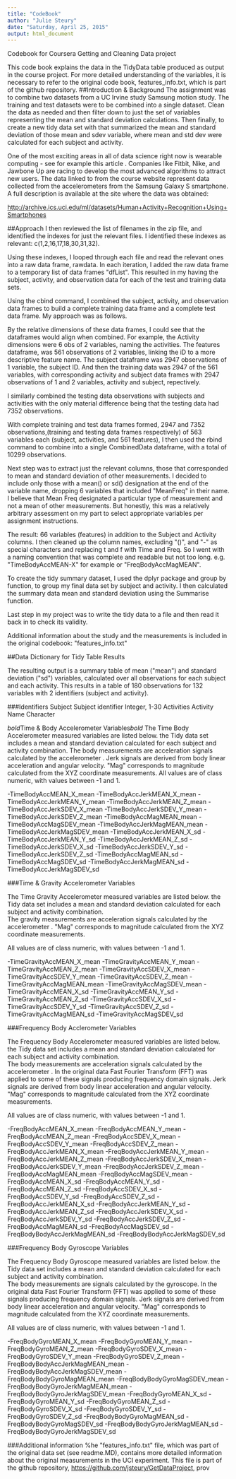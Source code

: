 ```yaml
---
title: "CodeBook"
author: "Julie Steury"
date: "Saturday, April 25, 2015"
output: html_document
---
```


Codebook for Coursera Getting and Cleaning Data project


This code book explains the data in the TidyData table produced as output in the course project.  For more detailed understanding of the variables, it is necessary to refer to the original code book, features_info.txt, which is part of the github repository.
##Introduction & Background
The assignment was to combine two datasets from a UC Irvine study Samsung motion study.  The training and test datasets were to be combined into a single dataset.  Clean the data as needed and then filter down to just the set of variables representing the mean and standard deviation calculations.  Then finally, to create a new tidy data set with that summarized the mean and standard deviation of those mean and sdev variable, where mean and std dev were calculated for each subject and activity.

One of the most exciting areas in all of data science right now is wearable computing - see for example this article . Companies like Fitbit, Nike, and Jawbone Up are racing to develop the most advanced algorithms to attract new users. The data linked to from the course website represent data collected from the accelerometers from the Samsung Galaxy S smartphone. A full description is available at the site where the data was obtained: 

http://archive.ics.uci.edu/ml/datasets/Human+Activity+Recognition+Using+Smartphones 

##Approach
I then reviewed the list of filenames in the zip file, and identified the indexes for just the relevant files.  I identified these indexes as relevant:  c(1,2,16,17,18,30,31,32).  

Using these indexes, I looped through each file and read the relevant ones into a raw data frame, rawdata.  In each iteration, I added the raw data frame to a temporary list of data frames "dfList".  This resulted in my having the subject, activity, and observation data for each of the test and training data sets.  

Using the cbind command, I combined the subject, activity, and observation data frames to build a complete training data frame and a complete test data frame. My approach was as follows.

By the relative dimensions of these data frames, I could see that the dataframes would align when combined.  For example, the Activity dimensions were 6 obs of 2 variables, naming the activities.  The features dataframe, was 561 observations of 2 variables, linking the iD to a more descriptive feature name. The subject dataframe was 2947 observations of 1 variable, the subject ID.  And then the training data was 2947 of the 561 variables, with corresponding activity and subject data frames with 2947 observations of 1 and 2 variables, activity and subject, repectively. 

I similarly combined the testing data observations with subjects and activities with the only material difference being that the testing data had 7352 observations.

With complete training and test data frames formed, 2947 and 7352 observations,(training and testing data frames respectively) of 563 variables each (subject, activities, and 561 features), I then used the rbind command to combine into a single CombinedData dataframe, with a total of 10299 observations.

Next step was to extract just the relevant columns, those that corresponded to mean and standard deviation of other measurements.  I decided to include only those with a mean() or sd() designation at the end of the variable name, dropping 6 variables that included "MeanFreq" in their name.  I believe that Mean Freq designated a particular type of measurement and not a mean of other measurements.  But honestly, this was a relatively arbitrary assessment on my part to select appropriate variables per assignment instructions.

The result: 66 variables (features) in addition to the Subject and Activity columns.
I then cleaned up the column names, excluding "()", and "-" as special characters and replacing t and f with Time and Freq.
So I went with a naming convention that was complete and readable but not too long.  e.g.  "TimeBodyAccMEAN-X" for example or "FreqBodyAccMagMEAN".

To create the tidy summary dataset, I used the dplyr package and group by function, to group my final data set by subject and activity.  I then calculated the summary data mean and standard deviation using the Summarise function.

Last step in my project was to write the tidy data to a file and then read it back in to check its validity.  
  
Additional information about the study and the measurements is included in the original codebook:   "features_info.txt" 

##Data Dictionary for Tidy Table Results

The resulting output is a summary table of mean ("mean") and standard deviation ("sd") variables, calculated over all observations for each subject and each activity.  This results in a table of 180 observations for 132 variables with 2 identifiers (subject and activity).

###Identifiers
Subject    Subject  identifier	Integer, 1-30
Activities	Activity Name	Character

*bold*Time  & Body Accelerometer Variables*bold*
The Time Body Accelerometer measured variables are listed below.  the Tidy data set includes a mean and standard deviation calculated for each subject and activity combination.  The body measurements are acceleration signals calculated by the accelerometer .  Jerk signals are derived from body linear acceleration and angular velocity.  "Mag" corresponds to magnitude calculated from the XYZ coordinate measurements.
All values are of class numeric, with values between -1 and 1.

-TimeBodyAccMEAN_X_mean
-TimeBodyAccJerkMEAN_X_mean
-TimeBodyAccJerkMEAN_Y_mean
-TimeBodyAccJerkMEAN_Z_mean
-TimeBodyAccJerkSDEV_X_mean
-TimeBodyAccJerkSDEV_Y_mean
-TimeBodyAccJerkSDEV_Z_mean
-TimeBodyAccMagMEAN_mean
-TimeBodyAccMagSDEV_mean
-TimeBodyAccJerkMagMEAN_mean
-TimeBodyAccJerkMagSDEV_mean
-TimeBodyAccJerkMEAN_X_sd
-TimeBodyAccJerkMEAN_Y_sd
-TimeBodyAccJerkMEAN_Z_sd
-TimeBodyAccJerkSDEV_X_sd
-TimeBodyAccJerkSDEV_Y_sd
-TimeBodyAccJerkSDEV_Z_sd
-TimeBodyAccMagMEAN_sd
-TimeBodyAccMagSDEV_sd
-TimeBodyAccJerkMagMEAN_sd
-TimeBodyAccJerkMagSDEV_sd

###Time & Gravity Accelerometer Variables

The Time Gravity Accelerometer measured variables are listed below.  the Tidy data set includes a mean and standard deviation calculated for each subject and activity combination.  
The gravity measurements are acceleration signals calculated by the accelerometer .   "Mag" corresponds to magnitude calculated from the XYZ coordinate measurements.

All values are of class numeric, with values between -1 and 1.  

-TimeGravityAccMEAN_X_mean
-TimeGravityAccMEAN_Y_mean
-TimeGravityAccMEAN_Z_mean
-TimeGravityAccSDEV_X_mean
-TimeGravityAccSDEV_Y_mean
-TimeGravityAccSDEV_Z_mean
-TimeGravityAccMagMEAN_mean
-TimeGravityAccMagSDEV_mean
-TimeGravityAccMEAN_X_sd
-TimeGravityAccMEAN_Y_sd
-TimeGravityAccMEAN_Z_sd
-TimeGravityAccSDEV_X_sd
-TimeGravityAccSDEV_Y_sd
-TimeGravityAccSDEV_Z_sd
-TimeGravityAccMagMEAN_sd
-TimeGravityAccMagSDEV_sd

###Frequency Body Acclerometer Variables

The Frequency Body Accelerometer measured variables are listed below.  the Tidy data set includes a mean and standard deviation calculated for each subject and activity combination.  
The body measurements are acceleration signals calculated by the accelerometer .  In the original data Fast Fourier Transform (FFT) was applied to some of these signals producing frequency domain signals.  Jerk signals are derived from body linear acceleration and angular velocity.  "Mag" corresponds to magnitude calculated from the XYZ coordinate measurements.

All values are of class numeric, with values between -1 and 1.  

-FreqBodyAccMEAN_X_mean
-FreqBodyAccMEAN_Y_mean
-FreqBodyAccMEAN_Z_mean
-FreqBodyAccSDEV_X_mean
-FreqBodyAccSDEV_Y_mean
-FreqBodyAccSDEV_Z_mean
-FreqBodyAccJerkMEAN_X_mean
-FreqBodyAccJerkMEAN_Y_mean
-FreqBodyAccJerkMEAN_Z_mean
-FreqBodyAccJerkSDEV_X_mean
-FreqBodyAccJerkSDEV_Y_mean
-FreqBodyAccJerkSDEV_Z_mean
-FreqBodyAccMagMEAN_mean
-FreqBodyAccMagSDEV_mean
-FreqBodyAccMEAN_X_sd
-FreqBodyAccMEAN_Y_sd
-FreqBodyAccMEAN_Z_sd
-FreqBodyAccSDEV_X_sd
-FreqBodyAccSDEV_Y_sd
-FreqBodyAccSDEV_Z_sd
-FreqBodyAccJerkMEAN_X_sd
-FreqBodyAccJerkMEAN_Y_sd
-FreqBodyAccJerkMEAN_Z_sd
-FreqBodyAccJerkSDEV_X_sd
-FreqBodyAccJerkSDEV_Y_sd
-FreqBodyAccJerkSDEV_Z_sd
-FreqBodyAccMagMEAN_sd
-FreqBodyAccMagSDEV_sd
-FreqBodyBodyAccJerkMagMEAN_sd
-FreqBodyBodyAccJerkMagSDEV_sd

###Frequency Body Gyroscope Variables

The Frequency Body Gyroscope measured variables are listed below.  the Tidy data set includes a mean and standard deviation calculated for each subject and activity combination.  
The body measurements are signals calculated by the gyroscope.  In the original data Fast Fourier Transform (FFT) was applied to some of these signals producing frequency domain signals.  Jerk signals are derived from body linear acceleration and angular velocity.  "Mag" corresponds to magnitude calculated from the XYZ coordinate measurements.

All values are of class numeric, with values between -1 and 1.  

-FreqBodyGyroMEAN_X_mean
-FreqBodyGyroMEAN_Y_mean
-FreqBodyGyroMEAN_Z_mean
-FreqBodyGyroSDEV_X_mean
-FreqBodyGyroSDEV_Y_mean
-FreqBodyGyroSDEV_Z_mean
-FreqBodyBodyAccJerkMagMEAN_mean
-FreqBodyBodyAccJerkMagSDEV_mean
-FreqBodyBodyGyroMagMEAN_mean
-FreqBodyBodyGyroMagSDEV_mean
-FreqBodyBodyGyroJerkMagMEAN_mean
-FreqBodyBodyGyroJerkMagSDEV_mean
-FreqBodyGyroMEAN_X_sd
-FreqBodyGyroMEAN_Y_sd
-FreqBodyGyroMEAN_Z_sd
-FreqBodyGyroSDEV_X_sd
-FreqBodyGyroSDEV_Y_sd
-FreqBodyGyroSDEV_Z_sd
-FreqBodyBodyGyroMagMEAN_sd
-FreqBodyBodyGyroMagSDEV_sd
-FreqBodyBodyGyroJerkMagMEAN_sd
-FreqBodyBodyGyroJerkMagSDEV_sd

###Additional information
%he "features_info.txt" file, which was part of the original data set (see readme.MD), contains more detailed information about the original measurements in the UCI experiment.  This file is part of the github repository, https://github.com/jsteury/GetDataProject, prov
